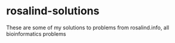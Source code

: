 # rosalind-solutions
These are some of my solutions to problems from rosalind.info, all bioinformatics problems

